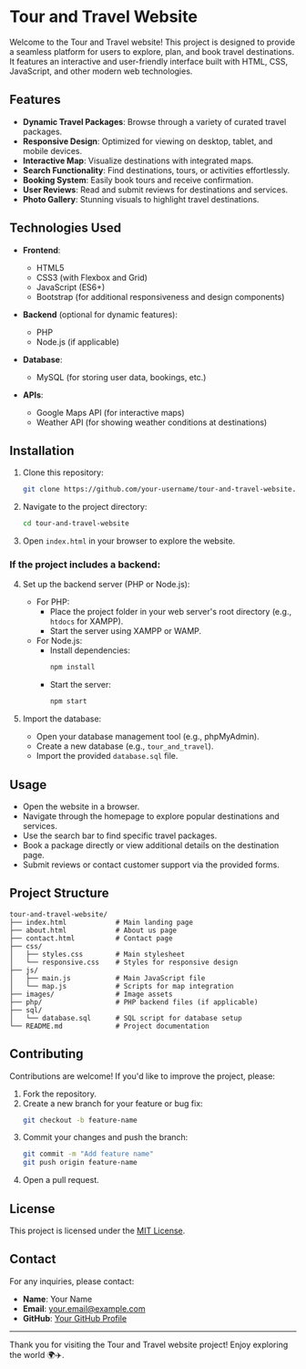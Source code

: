 # Tour and Travel Website

Welcome to the Tour and Travel website! This project is designed to provide a seamless platform for users to explore, plan, and book travel destinations. It features an interactive and user-friendly interface built with HTML, CSS, JavaScript, and other modern web technologies.

## Features

- **Dynamic Travel Packages**: Browse through a variety of curated travel packages.
- **Responsive Design**: Optimized for viewing on desktop, tablet, and mobile devices.
- **Interactive Map**: Visualize destinations with integrated maps.
- **Search Functionality**: Find destinations, tours, or activities effortlessly.
- **Booking System**: Easily book tours and receive confirmation.
- **User Reviews**: Read and submit reviews for destinations and services.
- **Photo Gallery**: Stunning visuals to highlight travel destinations.

## Technologies Used

- **Frontend**:
  - HTML5
  - CSS3 (with Flexbox and Grid)
  - JavaScript (ES6+)
  - Bootstrap (for additional responsiveness and design components)
  
- **Backend** (optional for dynamic features):
  - PHP
  - Node.js (if applicable)
  
- **Database**:
  - MySQL (for storing user data, bookings, etc.)
  
- **APIs**:
  - Google Maps API (for interactive maps)
  - Weather API (for showing weather conditions at destinations)

## Installation

1. Clone this repository:
   ```bash
   git clone https://github.com/your-username/tour-and-travel-website.git
   ```
2. Navigate to the project directory:
   ```bash
   cd tour-and-travel-website
   ```
3. Open `index.html` in your browser to explore the website.

### If the project includes a backend:
4. Set up the backend server (PHP or Node.js):
   - For PHP:
     - Place the project folder in your web server's root directory (e.g., `htdocs` for XAMPP).
     - Start the server using XAMPP or WAMP.
   - For Node.js:
     - Install dependencies:
       ```bash
       npm install
       ```
     - Start the server:
       ```bash
       npm start
       ```

5. Import the database:
   - Open your database management tool (e.g., phpMyAdmin).
   - Create a new database (e.g., `tour_and_travel`).
   - Import the provided `database.sql` file.

## Usage

- Open the website in a browser.
- Navigate through the homepage to explore popular destinations and services.
- Use the search bar to find specific travel packages.
- Book a package directly or view additional details on the destination page.
- Submit reviews or contact customer support via the provided forms.

## Project Structure

```plaintext
tour-and-travel-website/
├── index.html            # Main landing page
├── about.html            # About us page
├── contact.html          # Contact page
├── css/
│   ├── styles.css        # Main stylesheet
│   └── responsive.css    # Styles for responsive design
├── js/
│   ├── main.js           # Main JavaScript file
│   └── map.js            # Scripts for map integration
├── images/               # Image assets
├── php/                  # PHP backend files (if applicable)
├── sql/
│   └── database.sql      # SQL script for database setup
└── README.md             # Project documentation
```

## Contributing

Contributions are welcome! If you'd like to improve the project, please:
1. Fork the repository.
2. Create a new branch for your feature or bug fix:
   ```bash
   git checkout -b feature-name
   ```
3. Commit your changes and push the branch:
   ```bash
   git commit -m "Add feature name"
   git push origin feature-name
   ```
4. Open a pull request.

## License

This project is licensed under the [MIT License](LICENSE).

## Contact

For any inquiries, please contact:
- **Name**: Your Name
- **Email**: your.email@example.com
- **GitHub**: [Your GitHub Profile](https://github.com/your-username)

---

Thank you for visiting the Tour and Travel website project! Enjoy exploring the world 🌍✈️.
